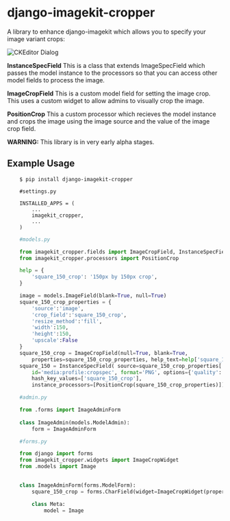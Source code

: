# django-imagekit-cropper
A library to enhance django-imagekit which allows you to specify your image variant crops:

![CKEditor Dialog](https://raw.github.com/ninapavlich/django-imagekit-cropper/master/docs/screenshots/crop_screenshot.png)

**InstanceSpecField** This is a class that extends ImageSpecField which passes the model instance to 
the processors so that you can access other model fields to process the image.

**ImageCropField** This is a custom model field for setting the image crop. This uses a custom
widget to allow admins to visually crop the image.

**PositionCrop** This a custom processor which recieves the model instance and crops the image
using the image source and the value of the image crop field.

**WARNING:** This library is in very early alpha stages.

## Example Usage
```
    $ pip install django-imagekit-cropper
```

```
    #settings.py

    INSTALLED_APPS = (
        ...
        imagekit_cropper,
        ...
    )
```    


```python
    #models.py

    from imagekit_cropper.fields import ImageCropField, InstanceSpecField  
    from imagekit_cropper.processors import PositionCrop 

    help = {
        'square_150_crop': '150px by 150px crop',        
    }

    image = models.ImageField(blank=True, null=True)
    square_150_crop_properties = {
        'source':'image',
        'crop_field':'square_150_crop', 
        'resize_method':'fill',
        'width':150,
        'height':150, 
        'upscale':False
    }
    square_150_crop = ImageCropField(null=True, blank=True, 
        properties=square_150_crop_properties, help_text=help['square_150_crop'])
    square_150 = InstanceSpecField( source=square_150_crop_properties['source'], 
        id='media:profile:cropspec', format='PNG', options={'quality': 85}, 
        hash_key_values=['square_150_crop'],
        instance_processors=[PositionCrop(square_150_crop_properties)])

```  

```python
    #admin.py

    from .forms import ImageAdminForm
    
    class ImageAdmin(models.ModelAdmin):
        form = ImageAdminForm

```        

```python
    #forms.py

    from django import forms
    from imagekit_cropper.widgets import ImageCropWidget    
    from .models import Image

    
    class ImageAdminForm(forms.ModelForm):
        square_150_crop = forms.CharField(widget=ImageCropWidget(properties=Image.square_150_crop_properties, help_text=Image.help['square_150_crop']))

        class Meta:
            model = Image

``` 


